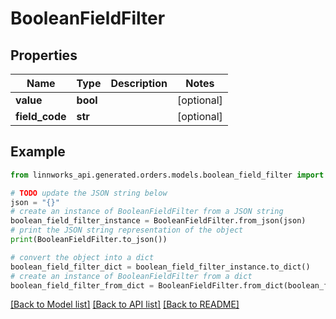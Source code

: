 # BooleanFieldFilter


## Properties

Name | Type | Description | Notes
------------ | ------------- | ------------- | -------------
**value** | **bool** |  | [optional] 
**field_code** | **str** |  | [optional] 

## Example

```python
from linnworks_api.generated.orders.models.boolean_field_filter import BooleanFieldFilter

# TODO update the JSON string below
json = "{}"
# create an instance of BooleanFieldFilter from a JSON string
boolean_field_filter_instance = BooleanFieldFilter.from_json(json)
# print the JSON string representation of the object
print(BooleanFieldFilter.to_json())

# convert the object into a dict
boolean_field_filter_dict = boolean_field_filter_instance.to_dict()
# create an instance of BooleanFieldFilter from a dict
boolean_field_filter_from_dict = BooleanFieldFilter.from_dict(boolean_field_filter_dict)
```
[[Back to Model list]](../README.md#documentation-for-models) [[Back to API list]](../README.md#documentation-for-api-endpoints) [[Back to README]](../README.md)


